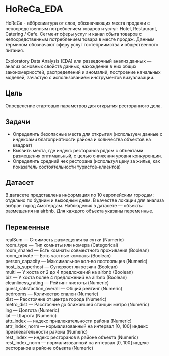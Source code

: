 # HoReCa_EDA
HoReCa - аббревиатура от слов, обозначающих места продажи с непосредственным потреблением товаров и услуг: Hotel, Restaurant, Catering / Cafe. Сегмент сферы услуг и канал сбыта товаров с непосредственным потреблением товара в месте продаж. Данным термином обозначают сферу услуг гостеприимства и общественного питания.<br>
<br>
Exploratory Data Analysis (EDA) или разведочный анализ данных — анализ основных свойств данных, нахождение в них общих закономерностей, распределений и аномалий, построение начальных моделей, зачастую с использованием инструментов визуализации.

## Цель
Определение стартовых параметров для открытия ресторанного дела.

## Задачи
- Определить безопасные места для открытия (используем данные с индексами благоприятности района и количества объектов на квадрат)
- Выявить места, где индекс ресторанов рядом с объектами размещения оптимальный, с целью снижения уровня конкуренции.
- Определить средний чек ресторана (используя цену за жилье, как показатель состоятельности туристов-клиентов)

## Датасет
В датасете представлена информация по 10 европейским городам: отдельно по будним и выходным дням. В качестве локации для анализа выбран город Амстердам. 
Наблюдения в датасете — объекты размещения на airbnb. Для каждого объекта указаны переменные.

## Переменные
realSum — Стоимость размещения за сутки (Numeric)<br>
room_type — Тип комнаты или номера (Categorical)<br>
room_shared — Есть комнаты совместного проживания (Boolean)<br>
room_private — Есть частные комнаты (Boolean)<br>
person_capacity — Максимальное кол-во постояльцев (Numeric)<br>
host_is_superhost — Суперхост ли хозяин (Boolean)<br>
multi — У хоста от 2 до 4 предложений на airbnb (Boolean)<br>
biz — У хоста более 4 предложений на airbnb (Boolean)<br>
cleanliness_rating — Рейтинг чистоты (Numeric)<br>
guest_satisfaction_overall — Общий рейтинг (Numeric)<br>
bedrooms — Количество спален (Numeric)<br>
dist — Расстояние от центра города (Numeric)<br>
metro_dist — Расстояние до ближайшей станции метро (Numeric)<br>
lng — Долгота (Numeric)<br>
lat — Широта (Numeric)<br>
attr_index — индекс привлекательности района (Numeric)<br>
attr_index_norm — нормализованный на интервал [0, 100] индекс привлекательности района (Numeric)<br>
rest_index — индекс ресторанов в районе объекта (Numeric)<br>
rest_index_norm — нормализованный на интервал [0, 100] индекс ресторанов в районе объекта (Numeric)<br>
